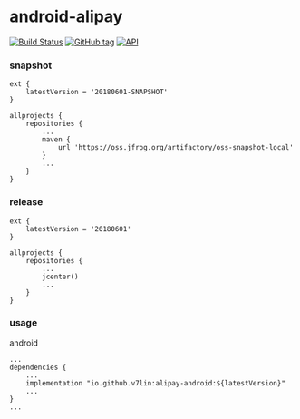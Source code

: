 # android-alipay

[![Build Status](https://cloud.drone.io/api/badges/v7lin/android-alipay/status.svg)](https://cloud.drone.io/v7lin/android-alipay)
[![GitHub tag](https://img.shields.io/github/tag/v7lin/android-alipay.svg)](https://github.com/v7lin/android-alipay/releases)
[![API](https://img.shields.io/badge/API-14%2B-brightgreen.svg?style=flat)](https://android-arsenal.com/api?level=14)

### snapshot

````
ext {
    latestVersion = '20180601-SNAPSHOT'
}

allprojects {
    repositories {
        ...
        maven {
            url 'https://oss.jfrog.org/artifactory/oss-snapshot-local'
        }
        ...
    }
}
````

### release

````
ext {
    latestVersion = '20180601'
}

allprojects {
    repositories {
        ...
        jcenter()
        ...
    }
}
````

### usage

android
````
...
dependencies {
    ...
    implementation "io.github.v7lin:alipay-android:${latestVersion}"
    ...
}
...
````
